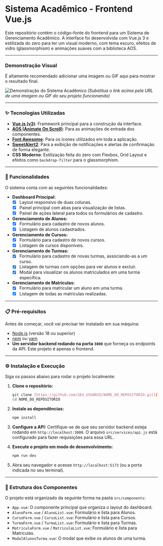 # Sistema Acadêmico - Frontend Vue.js

Este repositório contém o código-fonte do frontend para um Sistema de Gerenciamento Acadêmico. A interface foi desenvolvida com Vue.js 3 e estilizada do zero para ter um visual moderno, com tema escuro, efeitos de vidro (glassmorphism) e animações suaves com a biblioteca AOS.

---

### Demonstração Visual

É altamente recomendado adicionar uma imagem ou GIF aqui para mostrar o resultado final.

![Demonstração do Sistema Acadêmico](URL_DA_SUA_IMAGEM_OU_GIF_AQUI)
*(Substitua o link acima pela URL de uma imagem ou GIF do seu projeto funcionando)*

---

### ✨ Tecnologias Utilizadas

* **[Vue.js (v3)](https://vuejs.org/)**: Framework principal para a construção da interface.
* **[AOS (Animate On Scroll)](https://michalsnik.github.io/aos/)**: Para as animações de entrada dos componentes.
* **[Font Awesome](https://fontawesome.com/)**: Para os ícones utilizados em toda a aplicação.
* **[SweetAlert2](https://sweetalert2.github.io/)**: Para a exibição de notificações e alertas de confirmação de forma elegante.
* **CSS Moderno**: Estilização feita do zero com Flexbox, Grid Layout e efeitos como `backdrop-filter` para o glassmorphism.

---

### 🚀 Funcionalidades

O sistema conta com as seguintes funcionalidades:

* **Dashboard Principal:**
    * [x] Layout responsivo de duas colunas.
    * [x] Painel principal com abas para visualização de listas.
    * [x] Painel de ações lateral para todos os formulários de cadastro.

* **Gerenciamento de Alunos:**
    * [x] Formulário para cadastro de novos alunos.
    * [x] Listagem de alunos cadastrados.

* **Gerenciamento de Cursos:**
    * [x] Formulário para cadastro de novos cursos.
    * [x] Listagem de cursos disponíveis.

* **Gerenciamento de Turmas:**
    * [x] Formulário para cadastro de novas turmas, associando-as a um curso.
    * [x] Listagem de turmas com opções para ver alunos e excluir.
    * [x] Modal para visualizar os alunos matriculados em uma turma específica.

* **Gerenciamento de Matrículas:**
    * [x] Formulário para matricular um aluno em uma turma.
    * [x] Listagem de todas as matrículas realizadas.

---

### 📋 Pré-requisitos

Antes de começar, você vai precisar ter instalado em sua máquina:
* [Node.js](https://nodejs.org/en/) (versão 18 ou superior)
* [npm](https://www.npmjs.com/) ou [yarn](https://yarnpkg.com/)
* **Um servidor backend rodando na porta `3000`** que forneça os endpoints da API. Este projeto é apenas o frontend.

---

### ⚙️ Instalação e Execução

Siga os passos abaixo para rodar o projeto localmente:

1.  **Clone o repositório:**
    ```bash
    git clone [https://github.com/SEU_USUARIO/NOME_DO_REPOSITORIO.git](https://github.com/SEU_USUARIO/NOME_DO_REPOSITORIO.git)
    cd NOME_DO_REPOSITORIO
    ```

2.  **Instale as dependências:**
    ```bash
    npm install
    ```

3.  **Configure a API:**
    Certifique-se de que seu servidor backend esteja rodando em `http://localhost:3000`. O arquivo `src/services/api.js` está configurado para fazer requisições para essa URL.

4.  **Execute o projeto em modo de desenvolvimento:**
    ```bash
    npm run dev
    ```

5.  Abra seu navegador e acesse `http://localhost:5173` (ou a porta indicada no seu terminal).

---

### 📁 Estrutura dos Componentes

O projeto está organizado da seguinte forma na pasta `src/components`:

* `App.vue`: O componente principal que organiza o layout do dashboard.
* `AlunoForm.vue` / `AlunoList.vue`: Formulário e lista para Alunos.
* `CursoForm.vue` / `CursoList.vue`: Formulário e lista para Cursos.
* `TurmaForm.vue` / `TurmaList.vue`: Formulário e lista para Turmas.
* `MatriculaForm.vue` / `MatriculaList.vue`: Formulário e lista para Matrículas.
* `ModalAlunosTurma.vue`: O modal que exibe os alunos de uma turma.

